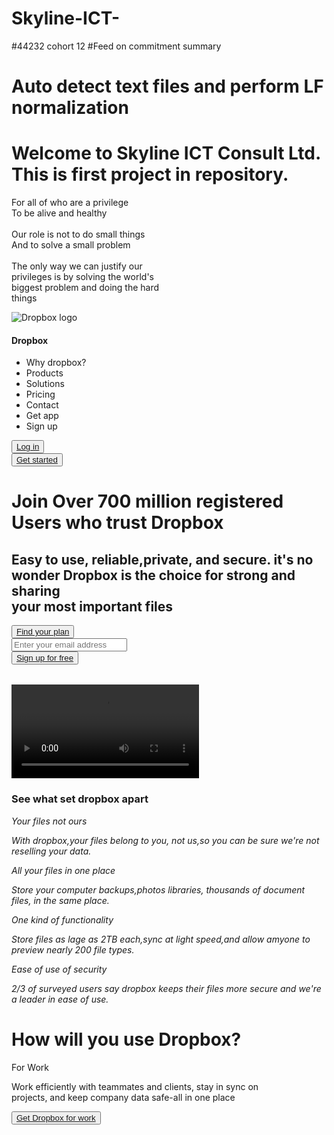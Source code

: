 # Skyline-ICT-
#44232 cohort 12
#Feed on commitment summary
# Auto detect text files and perform LF normalization
<h1>Welcome to Skyline ICT Consult Ltd.<br>This is first project in repository.
    </h1>

<p>For all of who are a privilege<br>To be alive and healthy
  <br><br>
  Our role is not to do small things<br>And to solve a small problem
  <br><br>
  The only way we can justify our<br>privileges is by solving the world's<br>biggest problem and doing the hard<br>things
</p>
<!DOCTYPE html>
<html lang="en">
<head>
<meta charset="UTF-8">
<meta name="viewport" content="width=device-width, initial-scale=1.0">

<a href="https://github.com/Ugoamah10/Skyline-ICT-.git"></a>
</head>
<body>
<div class="logo">
<img src="image/google icons.png" alt="Dropbox logo">
<h4>Dropbox</h4>
<ul>
<li>Why dropbox?</li>
<li>Products</li>
<li>Solutions</li>
<li>Pricing</li>
<i class="fa-solid fa-globe fa-2xs"></i>

<li>Contact</li>
<li>Get app</li>
<li>Sign up</li>
</ul>
<div class="login-btn">
<button>
<a href="#">Log in</a>
</button>
</div>
<div class="started-btn">
<button>
<a href="#">Get started<i class="fa-solid fa-arrow-right fa-2xs"></i></a>
</button>           
</div>
</div>
<div class="dave">

<h1>Join Over 700 million registered 
<br> Users who trust Dropbox
</h1>
<h2>Easy to use, reliable,private, and secure. it's no wonder Dropbox is the choice for strong and sharing
<br>your most important files
</h2>
<div class="plan-btn">
<button>
<a href="#">Find your plan</a><span><i class="fa-solid fa-arrow-right-long fa-xs"></i></span>
</button>
<table>
<div class="email">
<tr>
<form action="/patience.html">
<label for="email"></label>
<input type="text" id="email" name="email" placeholder="Enter your email address">

</form>
</tr>
</div>
<div class="btn-sign">
<tr>
<button>
<a href="#">Sign up for free</a>
</button>
</tr>
</div>
</table>

<video  controls autoplay loop src="/image/Dropbox_Homepage.mp4"></video>
<h3>See what set dropbox apart</h3>
</div>
<div class="content">

<div class="boxes">
<span><i class="fa-solid fa-face-smile"></i></span>
<i>  
<p class="p">Your files not ours</p>

<p class="p1">With dropbox,your files belong to you,
not us,so you can be sure we're not reselling your data.</p>
</i>    

</div>
<div class="boxes">
<span>
<i class="fa-solid fa-folder-open"></i>
</span>
<i>                       
<p class="p">All your files in one place
</p>

<p class="p1">Store your computer backups,photos
libraries, thousands of document files, in the same place.</p>
</i>
</div>
<div class="boxes">
<span><i class="fa-solid fa-gears"></i></span>
<i>
<p class="p">One kind of functionality</p>

<p class="p1">  Store files as lage as 2TB
 each,sync at light speed,and allow 
 amyone to preview nearly 200 file types.
</p>
</i>
    
</div>
            
<div class="boxes">
<span><i class="fa-solid fa-shield"></i></span>
<i>
<p class="p">Ease of use of security</p>
                    
<p class="p1">2/3 of surveyed users say dropbox keeps 
their files more secure and we're a leader in ease of use.
</p>                
</i>    
        
</div>
</div>
<div class="article1">
<h1>How will you use Dropbox?</h1>
<p>For Work</p>            
<p>Work efficiently with teammates and clients, stay in sync on<br>projects, and keep company data safe-all in one place
</p>
<button>
<a href="#">Get Dropbox for work</a>
</button>
</div>    
</div>

</body>
</html>
    

